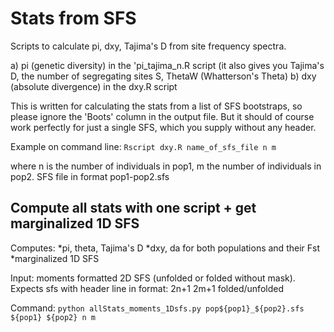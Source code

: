 # Stats from SFS
Scripts to calculate pi, dxy, Tajima's D from site frequency spectra.

a) pi (genetic diversity) in the 'pi_tajima_n.R script (it also gives you Tajima's D, the number of segregating sites S, ThetaW (Whatterson's Theta)
b) dxy (absolute divergence) in the dxy.R script
 
This is written for calculating the stats from a list of SFS bootstraps, so please ignore the 'Boots' column in the output file. But it should of course work perfectly for just a single SFS, which you supply without any header.

Example on command line:
`Rscript dxy.R name_of_sfs_file n m`

where n is the number of individuals in pop1, m the number of individuals in pop2. SFS file in format pop1-pop2.sfs

## Compute all stats with one script + get marginalized 1D SFS
Computes:
*pi, theta, Tajima's D
*dxy, da for both populations and their Fst
*marginalized 1D SFS 

Input: moments formatted 2D SFS (unfolded or folded without mask).
Expects sfs with header line in format: 2n+1 2m+1 folded/unfolded

Command:
`python allStats_moments_1Dsfs.py pop${pop1}_${pop2}.sfs ${pop1} ${pop2} n m`

